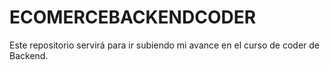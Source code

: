 # ECOMERCEBACKENDCODER
Este repositorio servirá para ir subiendo mi avance en el curso de coder de Backend.
